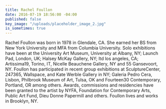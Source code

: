 ```yaml
---
title: Rachel Foullon
date: 2016-07-19 18:56:00 -04:00
published: false
key_image: "/uploads/placeholder_image_2.jpg"
is_sometimes: true
---
```


Rachel Foullon was born in 1978 in Glendale, CA. She earned her BS from New York University and MFA from Columbia University. Solo exhibitions have been at the University Art Museum, University at Albany, NY; Launch Pad, London, UK; Halsey McKay Gallery, NY; ltd los angeles, CA; Artissima19, Torino, IT, Nicelle Beauchene Gallery, NY and 55 Gansevoort, NY. Foullon has participated in recent group exhibitions at SculptureCenter, 247365, Wallspace, and Kate Werble Gallery in NY; Galeria Pedro Cera, Lisbon, Philbrook Museum of Art, Tulsa, OK and Fourteen30 Contemporary, Portland, OR among others.  Awards, commissions and residencies have been granted to the artist by NYFA, Foundation for Contemporary Arts, Public Art Fund, Dieu Donne Papermill and others. Foullon lives and works in Brooklyn, NY.